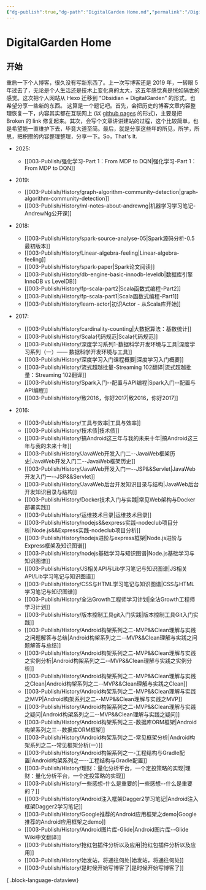 ```yaml
---
{"dg-publish":true,"dg-path":"DigitalGarden Home.md","permalink":"/DigitalGarden Home/","title":"DigitalGarden Home","tags":["gardenEntry","gardenEntry"],"created":"2024-12-10 16:29:08","updated":"2024-12-10 16:51:34"}
---
```


# DigitalGarden Home
## 开始

重启一下个人博客，很久没有写新东西了。上一次写博客还是 2019 年，一转眼 5 年过去了，无论是个人生活还是技术上变化真的太大，这五年感觉真是恍如隔世的感觉。这次把个人网站从 Hexo 迁移到 “Obsidian + DigitalGarden” 的形式，也希望分享一些新的东西。
这算是一个题记吧。首先，会把历史的博客文章内容整理恢复一下，内容其实都在互联网上 (以 [github pages](https://muzhi1991.github.io/) 的形式)，主要是把 Broken 的 link 修复起来。其次，会写个文章讲讲建站的过程，这个比较简单，也是希望能一直维护下去，毕竟大道至简。最后，就是分享这些年的所见，所学，所思，把积攒的内容整理整理，分享一下。So，That's It.

- 2025: 
    - [[003-Publish/强化学习-Part 1：From MDP to DQN\|强化学习-Part 1：From MDP to DQN]]

- 2019: 
    - [[003-Publish/History/graph-algorithm-community-detection\|graph-algorithm-community-detection]]
    - [[003-Publish/History/ml-notes-about-andrewng\|机器学习学习笔记-AndrewNg公开课]]

- 2018: 
    - [[003-Publish/History/spark-source-analyse-05\|Spark源码分析-0.5最初版本]]
    - [[003-Publish/History/Linear-algebra-feeling\|Linear-algebra-feeling]]
    - [[003-Publish/History/spark-paper\|Spark论文阅读]]
    - [[003-Publish/History/db-engine-basic-innodb-leveldb\|数据库引擎InnoDB vs LevelDB]]
    - [[003-Publish/History/fp-scala-part2\|Scala函数式编程-Part2]]
    - [[003-Publish/History/fp-scala-part1\|Scala函数式编程-Part1]]
    - [[003-Publish/History/learn-actor\|初识Actor - 从Scala库开始]]

- 2017: 
    - [[003-Publish/History/cardinality-counting\|大数据算法：基数统计]]
    - [[003-Publish/History/Scala代码规范\|Scala代码规范]]
    - [[003-Publish/History/深度学习系列1-数据科学开发环境与工具\|深度学习系列（一）—— 数据科学开发环境与工具]]
    - [[003-Publish/History/深度学习入门课程概要\|深度学习入门概要]]
    - [[003-Publish/History/流式超越批量-Streaming 102翻译\|流式超越批量：Streaming 102翻译]]
    - [[003-Publish/History/Spark入门--配置与API编程\|Spark入门--配置与API编程]]
    - [[003-Publish/History/致2016，你好2017\|致2016，你好2017]]

- 2016: 
    - [[003-Publish/History/工具与效率\|工具与效率]]
    - [[003-Publish/History/技术债\|技术债]]
    - [[003-Publish/History/搞Android这三年与我的未来十年\|搞Android这三年与我的未来十年]]
    - [[003-Publish/History/JavaWeb开发入门二--JavaWeb框架历史\|JavaWeb开发入门二--JavaWeb框架历史]]
    - [[003-Publish/History/JavaWeb开发入门一--JSP&&Servlet\|JavaWeb开发入门一--JSP&&Servlet]]
    - [[003-Publish/History/JavaWeb后台开发知识目录与结构\|JavaWeb后台开发知识目录与结构]]
    - [[003-Publish/History/Docker技术入门与实践\|常见Web架构与Docker部署实践]]
    - [[003-Publish/History/运维技术目录\|运维技术目录]]
    - [[003-Publish/History/nodejs&&express实践-nodeclub项目分析\|Node.js&&Express实践-nodeclub项目分析]]
    - [[003-Publish/History/nodejs进阶与express框架\|Node.js进阶与Express框架及知识图谱]]
    - [[003-Publish/History/nodejs基础学习与知识图谱\|Node.js基础学习与知识图谱]]
    - [[003-Publish/History/JS相关API与Lib学习笔记与知识图谱\|JS相关API/Lib学习笔记与知识图谱]]
    - [[003-Publish/History/CSS与HTML学习笔记与知识图谱\|CSS与HTML学习笔记与知识图谱]]
    - [[003-Publish/History/全沾Growth工程师学习计划\|全沾Growth工程师学习计划]]
    - [[003-Publish/History/版本控制工具git入门实践\|版本控制工具Git入门实践]]
    - [[003-Publish/History/Android构架系列之二-MVP&&Clean理解与实践之问题解答与总结\|Android构架系列之二--MVP&&Clean理解与实践之问题解答与总结]]
    - [[003-Publish/History/Android构架系列之二-MVP&&Clean理解与实践之实例分析\|Android构架系列之二--MVP&&Clean理解与实践之实例分析]]
    - [[003-Publish/History/Android构架系列之二-MVP&&Clean理解与实践之Clean\|Android构架系列之二--MVP&&Clean理解与实践之Clean]]
    - [[003-Publish/History/Android构架系列之二-MVP&&Clean理解与实践之MVP\|Android构架系列之二--MVP&&Clean理解与实践之MVP]]
    - [[003-Publish/History/Android构架系列之二-MVP&&Clean理解与实践之疑问\|Android构架系列之二--MVP&&Clean理解与实践之疑问]]
    - [[003-Publish/History/Android构架系列之三-数据库ORM框架\|Android构架系列之三--数据库ORM框架]]
    - [[003-Publish/History/Android构架系列之二-常见框架分析\|Android构架系列之二--常见框架分析(一）]]
    - [[003-Publish/History/Android构架系列之一-工程结构与Gradle配置\|Android构架系列之一--工程结构与Gradle配置]]
    - [[003-Publish/History/理财：量化分析平台，一个定投策略的实现\|理财：量化分析平台，一个定投策略的实现]]
    - [[003-Publish/History/一些感想-什么是重要的\|一些感想--什么是重要的？]]
    - [[003-Publish/History/Android注入框架Dagger2学习笔记\|Android注入框架Dagger2学习笔记]]
    - [[003-Publish/History/Google推荐的Android应用框架之demo\|Google推荐的Android应用框架之demo]]
    - [[003-Publish/History/Android图片库-Glide\|Android图片库--Glide Wiki中文翻译]]
    - [[003-Publish/History/抢红包插件分析以及应用\|抢红包插件分析以及应用]]
    - [[003-Publish/History/始发站，将通往何处\|始发站，将通往何处]]
    - [[003-Publish/History/是时候开始写博客了\|是时候开始写博客了]]


{ .block-language-dataview}
